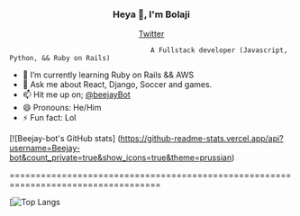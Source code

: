 <h3 align="center"> Heya 👋, I'm Bolaji</h3>
<p align="center">
  <a href="https://twitter.com/beejayBot">Twitter</a>
</p>

                                                        
                                       A Fullstack developer (Javascript, Python, && Ruby on Rails)

- 🌱 I’m currently learning Ruby on Rails && AWS
- 💬 Ask me about React, Django, Soccer and games.
- 📫 Hit me up on; [@beejayBot](https://twitter.com/beejayBot)
- 😄 Pronouns: He/Him
- ⚡ Fun fact: Lol


[![Beejay-bot's GitHub stats] (https://github-readme-stats.vercel.app/api?username=Beejay-bot&count_private=true&show_icons=true&theme=prussian)

===================================================================================

[![Top Langs](https://github-readme-stats.vercel.app/api/top-langs/?username=Beejay-bot&layout=compact)
